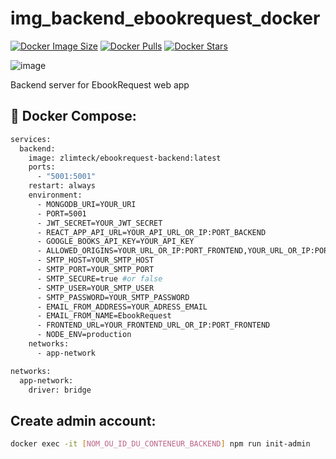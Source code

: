 # img_backend_ebookrequest_docker

[![Docker Image Size](https://badgen.net/docker/size/zlimteck/ebookrequest-backend?icon=docker&label=image%20size)](https://hub.docker.com/r/zlimteck/ebookrequest-backend/)
[![Docker Pulls](https://badgen.net/docker/pulls/zlimteck/ebookrequest-backend?icon=docker&label=pulls)](https://hub.docker.com/r/zlimteck/ebookrequest-backend/)
[![Docker Stars](https://badgen.net/docker/stars/zlimteck/ebookrequest-backend?icon=docker&label=stars)](https://hub.docker.com/r/zlimteck/ebookrequest-backend/)

![image](https://zupimages.net/up/25/20/wdmb.png)

Backend server for EbookRequest web app

## 🐳 Docker Compose:
```bash
services:
  backend:
    image: zlimteck/ebookrequest-backend:latest
    ports:
      - "5001:5001"
    restart: always
    environment:
      - MONGODB_URI=YOUR_URI
      - PORT=5001
      - JWT_SECRET=YOUR_JWT_SECRET
      - REACT_APP_API_URL=YOUR_API_URL_OR_IP:PORT_BACKEND
      - GOOGLE_BOOKS_API_KEY=YOUR_API_KEY
      - ALLOWED_ORIGINS=YOUR_URL_OR_IP:PORT_FRONTEND,YOUR_URL_OR_IP:PORT_BACKEND
      - SMTP_HOST=YOUR_SMTP_HOST
      - SMTP_PORT=YOUR_SMTP_PORT
      - SMTP_SECURE=true #or false
      - SMTP_USER=YOUR_SMTP_USER
      - SMTP_PASSWORD=YOUR_SMTP_PASSWORD
      - EMAIL_FROM_ADDRESS=YOUR_ADRESS_EMAIL
      - EMAIL_FROM_NAME=EbookRequest
      - FRONTEND_URL=YOUR_FRONTEND_URL_OR_IP:PORT_FRONTEND
      - NODE_ENV=production
    networks:
      - app-network

networks:
  app-network:
    driver: bridge
```


## Create admin account: 
```bash 
docker exec -it [NOM_OU_ID_DU_CONTENEUR_BACKEND] npm run init-admin
```